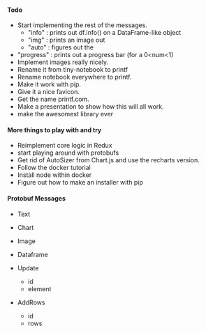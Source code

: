 #### Todo

- Start implementing the rest of the messages.
  - "info"     : prints out df.info() on a DataFrame-like object
  - "img"      : prints an image out
  - "auto"     : figures out the
- "progress" : prints out a progress bar (for a 0<num<1)
- Implement images really nicely.
- Rename it from tiny-notebook to printf
- Rename notebook everywhere to printf.
- Make it work with pip.
- Give it a nice favicon.
- Get the name printf.com.
- Make a presentation to show how this will all work.
- make the awesomest library ever

#### More things to play with and try

- Reimplement core logic in Redux
- start playing around with protobufs
- Get rid of AutoSizer from Chart.js and use the recharts version.
- Follow the docker tutorial
- Install node within docker
- Figure out how to make an installer with pip

#### Protobuf Messages

- Text
- Chart
- Image
- Dataframe

- Update
  - id
  - element

- AddRows
  - id
  - rows
